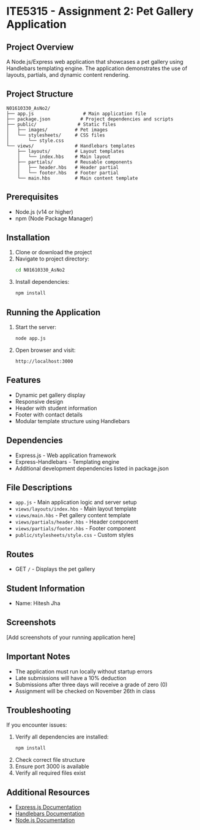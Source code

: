 # ITE5315 - Assignment 2: Pet Gallery Application

## Project Overview
A Node.js/Express web application that showcases a pet gallery using Handlebars templating engine. The application demonstrates the use of layouts, partials, and dynamic content rendering.

## Project Structure
```
N01610330_AsNo2/
├── app.js                  # Main application file
├── package.json           # Project dependencies and scripts
├── public/               # Static files
│   ├── images/          # Pet images
│   └── stylesheets/     # CSS files
│       └── style.css
└── views/               # Handlebars templates
    ├── layouts/         # Layout templates
    │   └── index.hbs    # Main layout
    ├── partials/        # Reusable components
    │   ├── header.hbs   # Header partial
    │   └── footer.hbs   # Footer partial
    └── main.hbs         # Main content template
```

## Prerequisites
- Node.js (v14 or higher)
- npm (Node Package Manager)

## Installation
1. Clone or download the project
2. Navigate to project directory:
   ```bash
   cd N01610330_AsNo2
   ```
3. Install dependencies:
   ```bash
   npm install
   ```

## Running the Application
1. Start the server:
   ```bash
   node app.js
   ```
2. Open browser and visit:
   ```
   http://localhost:3000
   ```

## Features
- Dynamic pet gallery display
- Responsive design
- Header with student information
- Footer with contact details
- Modular template structure using Handlebars

## Dependencies
- Express.js - Web application framework
- Express-Handlebars - Templating engine
- Additional development dependencies listed in package.json

## File Descriptions
- `app.js` - Main application logic and server setup
- `views/layouts/index.hbs` - Main layout template
- `views/main.hbs` - Pet gallery content template
- `views/partials/header.hbs` - Header component
- `views/partials/footer.hbs` - Footer component
- `public/stylesheets/style.css` - Custom styles

## Routes
- GET `/` - Displays the pet gallery

## Student Information
- Name: Hitesh Jha

## Screenshots
[Add screenshots of your running application here]

## Important Notes
- The application must run locally without startup errors
- Late submissions will have a 10% deduction
- Submissions after three days will receive a grade of zero (0)
- Assignment will be checked on November 26th in class

## Troubleshooting
If you encounter issues:
1. Verify all dependencies are installed:
   ```bash
   npm install
   ```
2. Check correct file structure
3. Ensure port 3000 is available
4. Verify all required files exist

## Additional Resources
- [Express.js Documentation](https://expressjs.com/)
- [Handlebars Documentation](https://handlebarsjs.com/)
- [Node.js Documentation](https://nodejs.org/)
